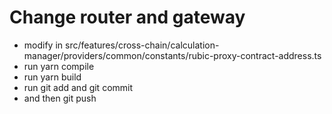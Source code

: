 # Change router and gateway
* modify in src/features/cross-chain/calculation-manager/providers/common/constants/rubic-proxy-contract-address.ts
* run yarn compile
* run yarn build
* run git add and git commit
* and then git push